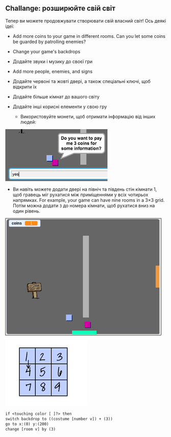 ## Challange: розширюйте свій світ

Тепер ви можете продовжувати створювати свій власний світ! Ось деякі ідеї:

+ Add more coins to your game in different rooms. Can you let some coins be guarded by patrolling enemies?
+ Change your game's backdrops
+ Додайте звуки і музику до своєї гри
+ Add more people, enemies, and signs
+ Додайте червоні та жовті двері, а також спеціальні ключі, щоб відкрити їх
+ Додайте більше кімнат до вашого світу
+ Додайте інші корисні елементи у свою гру
    
    + Використовуйте монети, щоб отримати інформацію від інших людей:

![screenshot](images/world-bribe.png)

+ Ви навіть можете додати двері на північ та південь стін кімнати 1, щоб гравець міг рухатися між приміщеннями у всіх чотирьох напрямках. For example, your game can have nine rooms in a 3×3 grid. Потім можна додати ` 3 ` до номера кімнати, щоб рухатися вниз на один рівень.

![скріншот](images/north-south-rooms.png)

![screenshot](images/number-grid.png)

```blocks3
if <touching color [ ]?> then
switch backdrop to ((costume [number v]) + (3))
go to x:(0) y:(200)
change [room v] by (3)
```
